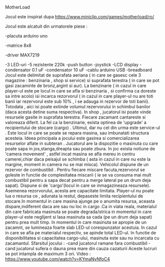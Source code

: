 MotherLoad

Jocul este inspirat dupa https://www.miniclip.com/games/motherload/ro/

Jocul este alcatuit din urmatorele piese :

-placuta arduino uno

-matrice 8x8 

-driver MAX7219

-3 LED-uri
-5 rezistente 220k
-push button
-joystick
-LCD display
-condensator 0.1 uF
-condensator 10 uF
-cablu arduino USB
-breadboard
  Jocul este delimitat de suprafata aeriana ( in care se gasesc cele 3 magazine : benzinaria , shop si service) si suprafata terestra ( in care se pot gasi zacaminte de bronz,argint si aur). La benzinarie ( in cazul in care player-ul este pe locul in care se afla si benzinaria , si confirma ca doreste sa intre acolo) isi incarca rezorvorul ( in cazul in care player-ul nu are toti banii iar rezervorul este sub 10% , i se adauga in rezervor de toti banii). Totodata , aici isi poate extinde volumul rezervorului in schimbul banilor (daca acesta detine suma respectiva). In shop , jucatorul isi poate vinde resursele gasite in suprafata terestra. Fiecare zacamant cantareste si valoreaza diferit. La fel ca la benzinarie, exista optinea de 'upgrade' a recipientului de stocare (cargo) . Ultimul, dar nu cel din urma este service-ul . Este locul in care se poate se repara masina, sau imbunatati structura acesteia.
    Ideea principala a jocului este gasirea si comercializarea resurselor aflate in subteran . Jucatorul are la dispozitie o masinuta cu care poate sapa in jos,stanga,dreapta sau poate zbura. In joc exista notiune de 'camera movement' , astfel incat masina se afla mereu in centru camerei,chiar daca peisajul se schimba ( asta in cazul in care nu este la margine, moment in camera nu se mai misca). Vehicolul dispune de un rezervor de combustibil . Pentru fiecare miscare facuta,rezervorul se goleste in functie de complexitatea miscarii ( ie se va consuma mai mult combustibil pentru a sapa decat pentru a merge lateral pe un drum deja sapat). Dispune si de 'cargo'(locul in care se inmagazineaza resursele). Asemenea rezorvorului, acesta are capacitate limitata. Player-ul nu poate lua o resursa ce , adunata la restul, depaseste limita recipientului de stocare.In momentul in care masina ajunge pe o anumita resursa, aceasta dispare,indiferent daca are sau nu loc in cargo .Ca in viata reala, materialul din care fabricata masinuta se poate degrada/strica in momentul in care player-ul este neglijent si lasa masinuta sa cada (pe un drum deja sapat) pentru prea mult timp.
      In momentul in care masinuta se apropie de un zacamnt, se lumineaza foarte slab LED-ul corespunzator acestuia. In cazul in care se afla pe materialul respectiv, se apinde total LED-ul. In functie de disponibilitatea si capacitatea cargo-ului, masinuta este sau nu incarcata cu zacamantul.
      Sfarsitul jocului : 
-cand jucatorul ramane fara combustibil
-cand jucatorul sufera o dauna prea mare din cauza cazaturii
  Aceste lucruri se pot intampla de maximum 3 ori.
 Video : https://www.youtube.com/watch?v=KYmaNyNfoC4
   
